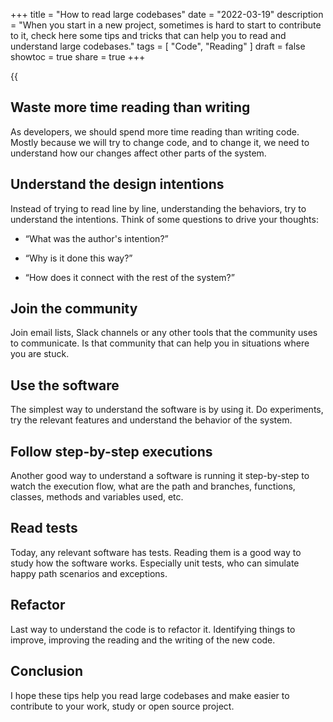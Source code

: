 +++
title = "How to read large codebases"
date = "2022-03-19"
description = "When you start in a new project, sometimes is hard to start to contribute to it, check here some tips and tricks that can help you to read and understand large codebases."
tags = [
    "Code",
    "Reading"
]
draft = false
showtoc = true
share = true
+++

{{<audio src="https://s3.eu-west-1.amazonaws.com/jaswdr.dev-tts/posts/how-to-read-large-codebases.31f8850a-64de-49b3-8518-dbee5116927f.mp3">}}

## Waste more time reading than writing

As developers, we should spend more time reading than writing code. Mostly because we will try to change code, and to change it, we need to understand how our changes affect other parts of the system.

## Understand the design intentions

Instead of trying to read line by line, understanding the behaviors, try to understand the intentions. Think of some questions to drive your thoughts:

- “What was the author's intention?”

- “Why is it done this way?”

- “How does it connect with the rest of the system?”

## Join the community

Join email lists, Slack channels or any other tools that the community uses to communicate. Is that community that can help you in situations where you are stuck.


## Use the software

The simplest way to understand the software is by using it. Do experiments, try the relevant features and understand the behavior of the system.


## Follow step-by-step executions

Another good way to understand a software is running it step-by-step to watch the execution flow, what are the path and branches, functions, classes, methods and variables used, etc.

## Read tests

Today, any relevant software has tests. Reading them is a good way to study how the software works. Especially unit tests, who can simulate happy path scenarios and exceptions.

## Refactor

Last way to understand the code is to refactor it. Identifying things to improve, improving the reading and the writing of the new code.

## Conclusion

I hope these tips help you read large codebases and make easier to contribute to your work, study or open source project.
